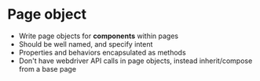 # Page object

- Write page objects for **components** within pages
- Should be well named, and specify intent
- Properties and behaviors encapsulated as methods
- Don't have webdriver API calls in page objects, instead inherit/compose from a base page
